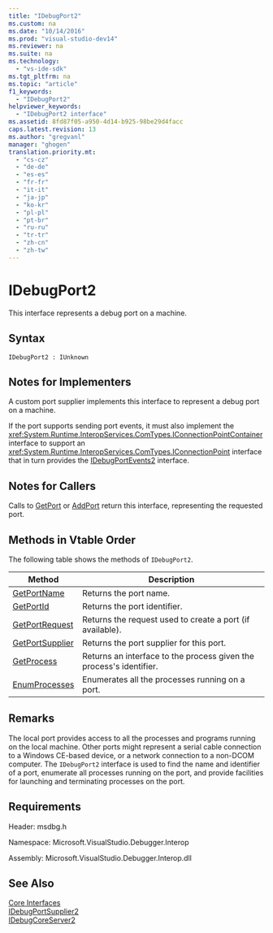 ```yaml
---
title: "IDebugPort2"
ms.custom: na
ms.date: "10/14/2016"
ms.prod: "visual-studio-dev14"
ms.reviewer: na
ms.suite: na
ms.technology: 
  - "vs-ide-sdk"
ms.tgt_pltfrm: na
ms.topic: "article"
f1_keywords: 
  - "IDebugPort2"
helpviewer_keywords: 
  - "IDebugPort2 interface"
ms.assetid: 8fd87f05-a950-4d14-b925-98be29d4facc
caps.latest.revision: 13
ms.author: "gregvanl"
manager: "ghogen"
translation.priority.mt: 
  - "cs-cz"
  - "de-de"
  - "es-es"
  - "fr-fr"
  - "it-it"
  - "ja-jp"
  - "ko-kr"
  - "pl-pl"
  - "pt-br"
  - "ru-ru"
  - "tr-tr"
  - "zh-cn"
  - "zh-tw"
---
```

# IDebugPort2
This interface represents a debug port on a machine.  
  
## Syntax  
  
```  
IDebugPort2 : IUnknown  
```  
  
## Notes for Implementers  
 A custom port supplier implements this interface to represent a debug port on a machine.  
  
 If the port supports sending port events, it must also implement the <xref:System.Runtime.InteropServices.ComTypes.IConnectionPointContainer> interface to support an <xref:System.Runtime.InteropServices.ComTypes.IConnectionPoint> interface that in turn provides the [IDebugPortEvents2](../extensibility/idebugportevents2.md) interface.  
  
## Notes for Callers  
 Calls to [GetPort](../extensibility/idebugportsupplier2--getport.md) or [AddPort](../extensibility/idebugportsupplier2--addport.md) return this interface, representing the requested port.  
  
## Methods in Vtable Order  
 The following table shows the methods of `IDebugPort2`.  
  
|Method|Description|  
|------------|-----------------|  
|[GetPortName](../extensibility/idebugport2--getportname.md)|Returns the port name.|  
|[GetPortId](../extensibility/idebugport2--getportid.md)|Returns the port identifier.|  
|[GetPortRequest](../extensibility/idebugport2--getportrequest.md)|Returns the request used to create a port (if available).|  
|[GetPortSupplier](../extensibility/idebugport2--getportsupplier.md)|Returns the port supplier for this port.|  
|[GetProcess](../extensibility/idebugport2--getprocess.md)|Returns an interface to the process given the process's identifier.|  
|[EnumProcesses](../extensibility/idebugport2--enumprocesses.md)|Enumerates all the processes running on a port.|  
  
## Remarks  
 The local port provides access to all the processes and programs running on the local machine. Other ports might represent a serial cable connection to a Windows CE-based device, or a network connection to a non-DCOM computer. The `IDebugPort2` interface is used to find the name and identifier of a port, enumerate all processes running on the port, and provide facilities for launching and terminating processes on the port.  
  
## Requirements  
 Header: msdbg.h  
  
 Namespace: Microsoft.VisualStudio.Debugger.Interop  
  
 Assembly: Microsoft.VisualStudio.Debugger.Interop.dll  
  
## See Also  
 [Core Interfaces](../extensibility/core-interfaces.md)   
 [IDebugPortSupplier2](../extensibility/idebugportsupplier2.md)   
 [IDebugCoreServer2](../extensibility/idebugcoreserver2.md)